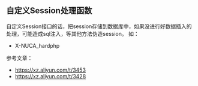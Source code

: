 ## 自定义Session处理函数

自定义Session接口的话，把session存储到数据库中，如果没进行好数据插入的处理，可能造成sql注入，等其他方法伪造session。
如：
- X-NUCA_hardphp

参考文章：
- https://xz.aliyun.com/t/3453
- https://xz.aliyun.com/t/3428
